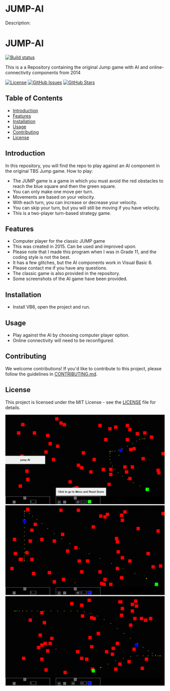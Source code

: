 # JUMP-AI



Description:


# JUMP-AI
[![Build status](https://ci.appveyor.com/api/projects/status/yc3leb1t5t6ue01i?svg=true)]()

This is a a Repository containing the original Jump game with AI and online-connectivity components from 2014 

[![License](https://img.shields.io/badge/License-GNU%20GPL-blue.svg)](https://opensource.org/licenses/MIT)
[![GitHub Issues](https://img.shields.io/github/issues/VoarL/JUMP-AI.svg)](https://github.com/VoarL/Love-PCB/issues)
[![GitHub Stars](https://img.shields.io/github/stars/VoarL/JUMP-AI.svg)](https://github.com/VoarL/Love-PCB/stargazers)

## Table of Contents

- [Introduction](#introduction)
- [Features](#features)
- [Installation](#installation)
- [Usage](#usage)
- [Contributing](#contributing)
- [License](#license)

## Introduction

In this repository, you will find the repo to play against an AI component in the original TBS Jump game.
How to play:
- The JUMP game is a game in which you must avoid the red obstacles to reach the blue square and then the green square. 
- You can only make one move per turn.  
- Movements are based on your velocity. 
- With each turn, you can increase or decrease your velocity.
- You can skip your turn, but you will still be moving if you have velocity. 
- This is a two-player turn-based strategy game.


## Features

- Computer player for the classic JUMP game
- This was created in 2015. Can be used and improved upon.
- Please note that I made this program when I was in Grade 11, and the coding style is not the best.
- It has a few glitches, but the AI components work in Visual Basic 6. 
- Please contact me if you have any questions.
- The classic game is also provided in the repository. 
- Some screenshots of the AI game have been provided.

## Installation

- Install VB6, open the project and run.
  
## Usage

- Play against the AI by choosing computer player option.
- Online connectivity will need to be reconfigured.
  
## Contributing

We welcome contributions! If you'd like to contribute to this project, please follow the guidelines in [CONTRIBUTING.md](CONTRIBUTING.md).

## License

This project is licensed under the MIT License - see the [LICENSE](LICENSE) file for details.

![alt text](https://github.com/VoarL/JUMP-AI/blob/main/Images/JumpAI1.png?raw=true)
![alt text](https://github.com/VoarL/JUMP-AI/blob/main/Images/JumpAI2.png?raw=true)
![alt text](https://github.com/VoarL/JUMP-AI/blob/main/Images/JumpAI3.png?raw=true)


